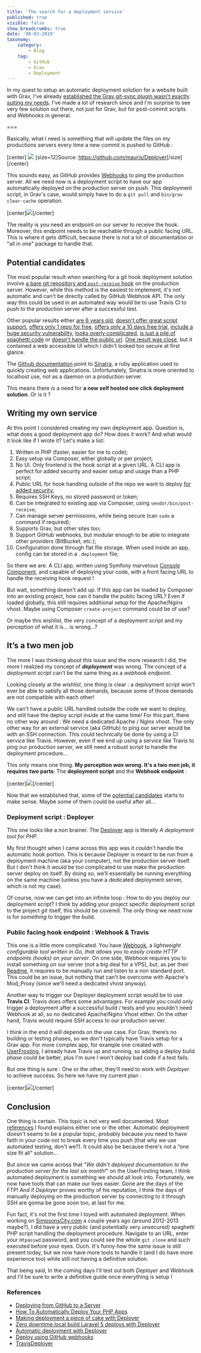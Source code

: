```yaml
---
title: 'The search for a deployment service'
published: true
visible: false
show_breadcrumbs: true
date: '08-03-2019'
taxonomy:
    category:
        - Blog
    tag:
        - GitHub
        - Grav
        - Deployment
---
```


In my quest to setup an automatic deployment solution for a website built with Grav, I've already [established the Grav git-sync plugin wasn't exactly suiting my needs](/blog/grav-git-sync). I've made a lot of research since and I'm surprise to see very few solution out there, not just for Grav, but for post-commit scripts and Webhooks in general.

===

Basically, what I need is something that will update the files on my productions servers every time a new commit is pushed to GitHub :

[center]
[![](01.IntegrationGraph.png)](https://github.com/mauris/Deployer)
[size=12]Source: <https://github.com/mauris/Deployer>[/size]
[/center]

This sounds easy, as GitHub provides [Webhooks](https://developer.github.com/webhooks/) to ping the production server. All we need now is a deployment script to have our app automatically deployed on the production server on push. This deployment script, in Grav's case, would simply have to do a `git pull` and `bin/grav clear-cache` operation.

[center]![](Deployment1.png)[/center]

The reality is you need an endpoint on our server to receive the hook. Moreover, this endpoint needs to be reachable through a public facing URL. This is where it gets difficult, because there is not a lot of documentation or "all in one" package to handle that.


## Potential candidates

The most popular result when searching for a git hook deployment solution involve [a bare git repository and `post-receive` hook](https://gist.github.com/noelboss/3fe13927025b89757f8fb12e9066f2fa) on the production server. However, while this method is the easiest to implement, it's not automatic and can't be directly called by GitHub Webhook API. The only way this could be used in an automated way would be to use Travis CI to push to the production server after a successful test.

Other popular results either [are 6 years old](https://github.com/mboynes/github-deploy), [doesn't offer great script support](https://github.com/adnanh/webhook), [offers only 1 repo for free](https://signup.deploybot.com/signup/new#pricing), [offers only a 10 days free trial](https://www.deployhq.com/pricing), [include a huge security vulnerability](https://gist.github.com/oodavid/1809044#gistcomment-2237254), [looks overly complicated](https://www.heroku.com/home), [is just a pile of spaghetti code](https://github.com/markomarkovic/simple-php-git-deploy/blob/master/deploy.php) or [doesn't handle the public url](https://deployer.org). [One result was close](https://github.com/scriptburn/git-auto-deploy), but it contained a web accessible UI which I didn't looked too secure at first glance.

The [Github documentation](https://developer.github.com/v3/guides/delivering-deployments/#writing-your-server) point to [Sinatra](http://sinatrarb.com/), a ruby application used to quickly creating web applications. Unfortunately, Sinatra is more oriented to localhost use, not as a daemon on a production server.

This means there _is_ a need for **a new self hosted one click deployment solution**. Or is it ?


## Writing my own service

At this point I considered creating my own deployment app. Question is, what does a good deployment app do? How does it work? And what would it look like if I wrote it? Let's make a list:

1. Written in PHP (faster, easier for me to code);
1. Easy setup via Composer, either globally or per project;
1. No UI. Only frontend is the hook script at a given URL. A CLI app is perfect for added security and easier setup and usage than a PHP script;
1. Public URL for hook handling outside of the repo we want to deploy [for added security](https://www.exploit-db.com/ghdb/4593);
1. Requires SSH Keys, no stored password or token;
1. Can be integrated to existing app via Composer, using `vendor/bin/post-receive`;
1. Can manage server permissions, while being secure (can `sudo` a command if required);
1. Supports Grav, but other sites too;
1. Support GitHub webhooks, but modular enough to be able to integrate other providers (BitBucket, etc.);
1. Configuration done through flat file storage. When used inside an app, config can be stored in a `.deployment` file;

So there we are. A CLI app, written using Symfony marvelous [Console Component](https://symfony.com/doc/current/components/console.html), and capable of deploying your code, with a front facing URL to handle the receiving hook request !

But wait, something doesn't add up. If this app can be loaded by Composer into an existing project, how can it handle the public facing URL? Even if loaded globally, this still requires additional setup for the Apache/Nginx vhost. Maybe using Composer `create-project` command could be of use?

Or maybe this wishlist, the very concept of a deployment script and my perception of what it is... is wrong...?


## It’s a two men job

The more I was thinking about this issue and the more research I did, the more I realized my concept of _**deployment**_ was wrong. The concept of a _deployment script_ can't be the same thing as a _webhook endpoint_.

Looking closely at the _wishlist_, one thing is clear : a deployment script won't ever be able to satisfy all those demands, because some of those demands are not compatible with each other!

We can't have a public URL handled outside the code we want to deploy, and still have the deploy script inside at the same time! For this part, there no other way around : We need a dedicated Apache / Nginx vhost. The only other way for an external service (aka GitHub) to ping our server would be with an SSH connection. This could technically be done by using a CI service like Travis. However, even if we end up using a service like Travis to ping our production server, we still need a robust script to handle the deployment procedure...

This only means one thing. **My perception _was_ wrong. It's a two men job, it requires _two_ parts**: The **deployment script** and the **Webhook endpoint** :

[center]![](Deployment2.png)[/center]

Now that we established that, some of the [potential candidates](#potential-candidates) starts to make sense. Maybe some of them could be useful after all...


### Deployment script : Deployer

This one looks like a non brainer. The [Deployer](https://deployer.org) app is literally _A deployment tool for PHP_.

My first thought when I came across this app was it couldn't handle the automatic hook portion. This is because  Deployer is meant to be run from a deployment machine (aka your computer), not the production server itself. But I don't think it would be too complicated to use make the production server deploy on itself. By doing so, we’ll essentially be running everything on the same machine (unless you have a dedicated deployment server, which is not my case).

Of course, now we can get into an infinite loop : How to do you deploy our deployment script? I think by adding your project specific deployment script to the project _git_ itself, this should be covered. The only thing we need now is for _something_ to trigger the build.


### Public facing hook endpoint : Webhook & Travis

This one is a little more complicated. You have [Webhook](https://github.com/adnanh/webhook), a _lightweight configurable tool written in Go, that allows you to easily create HTTP endpoints (hooks) on your server_. On one side, Webhook requires you to install something on our server (not a big deal for a VPS), but, as per their [Readme](https://github.com/adnanh/webhook#configuration), it requires to be manually run and listen to a non standard port. This could be an issue, but nothing that can't be overcome with Apache's Mod_Proxy (since we'll need a dedicated vhost anyway).

Another way to trigger our Deployer deployment script would be to use **Travis CI**. Travis does offers some advantages. For example you could only trigger a deployment after a successful build / tests and you wouldn't need Webhook at all, so no dedicated Apache/Nginx Vhost either. On the other hand, Travis would require SSH access to our production server.

I think in the end it will depends on the use case. For Grav, there’s no building or testing phases, so we don't typically have Travis setup for a Grav app. For more complex app, for example one created with [UserFrosting](https://www.userfrosting.com), I already have Travis up and running, so adding a deploy build phase could be better, plus I'm sure I won't deploy bad code if a test fails.

But one thing is sure : One or the other, they'll need to work with _Deployer_ to achieve success. So here we have my current plan :

[center]![](Deployment3.png)[/center]


## Conclusion

One thing is certain. This topic is not very well documented. Most [references](#references) I found explains either one or the other. Automatic deployment doesn't seams to be a popular topic, probably because you need to have faith in your code not to break every time you push (that why we use automated testing, don't we?). It could also be because there's not a “one size fit all” solution...

But since we came across that "_We didn't deployed documentation to the production server for the last six month!_" on the UserFrosting team, I think automated deployment is something we should all look into. Fortunately, we now have tools that can make our lives easier. Gone are the days of the FTP! And if _Deployer_ proves worthy of his reputation, I think the days of manually deploying on the production server by connecting to it through SSH are gonna be gone soon too, at last for me.

Fun fact, it's not the first time I toyed with automated deployment. When working on [SimpsonsCity.com](https://simpsonscity.com) a couple years ago (around 2012-2013 maybe?), I did have a very public (and potentially very unsecured) spaghetti PHP script handling the deployment procedure. Navigate to an URL, enter your `Htpasswd` password, and you could see the whole `git clone` and such executed before your eyes. Ouch. It's funny how the same issue is still present today, but we now have more tools to handle it (and I do have more experience too) while still not having a definitive solution.

That being said, In the coming days I'll test out both _Deployer_ and _Webhook_ and I'll be sure to write a definitive guide once everything is setup !


### References
- [Deploying from GitHub to a Server](https://www.sitepoint.com/deploying-from-github-to-a-server/)
- [How To Automatically Deploy Your PHP Apps](https://www.codepicky.com/php-automatic-deploy/)
- [Making deployment a piece of cake with Deployer](https://www.silverstripe.org/blog/making-deployment-a-piece-of-cake-with-deployer/)
- [Zero downtime local build Laravel 5 deploys with Deployer](https://medium.com/@nickdenardis/zero-downtime-local-build-laravel-5-deploys-with-deployer-a152f0a1411f)
- [Automatic deployment with Deployer](https://webthoughts.koderhut.eu/automatic-deployment-with-deployer-b3eb39c88665)
- [Deploy using GitHub webhooks](https://davidauthier.com/blog/deploy-using-github-webhooks.html)
- [TravisDeployer](https://github.com/Enrise/TravisDeployer)

